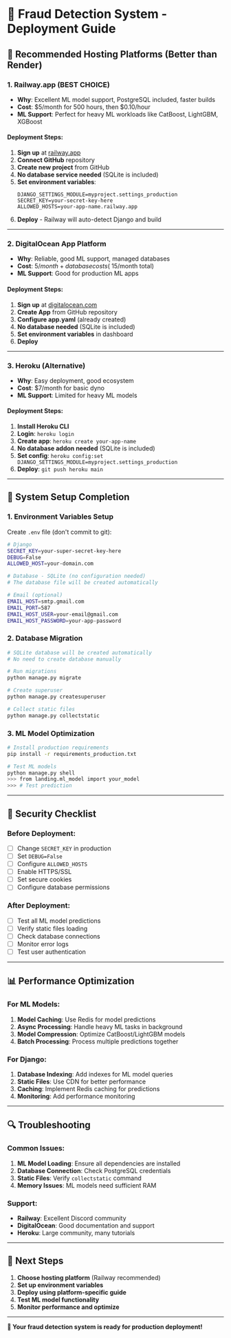 # 🚀 Fraud Detection System - Deployment Guide

## 🌟 **Recommended Hosting Platforms (Better than Render)**

### **1. Railway.app (BEST CHOICE)**
- **Why**: Excellent ML model support, PostgreSQL included, faster builds
- **Cost**: $5/month for 500 hours, then $0.10/hour
- **ML Support**: Perfect for heavy ML workloads like CatBoost, LightGBM, XGBoost

#### **Deployment Steps:**
1. **Sign up** at [railway.app](https://railway.app)
2. **Connect GitHub** repository
3. **Create new project** from GitHub
4. **No database service needed** (SQLite is included)
5. **Set environment variables**:
   ```
   DJANGO_SETTINGS_MODULE=myproject.settings_production
   SECRET_KEY=your-secret-key-here
   ALLOWED_HOSTS=your-app-name.railway.app
   ```
6. **Deploy** - Railway will auto-detect Django and build

---

### **2. DigitalOcean App Platform**
- **Why**: Reliable, good ML support, managed databases
- **Cost**: $5/month + database costs (~$15/month total)
- **ML Support**: Good for production ML apps

#### **Deployment Steps:**
1. **Sign up** at [digitalocean.com](https://digitalocean.com)
2. **Create App** from GitHub repository
3. **Configure app.yaml** (already created)
4. **No database needed** (SQLite is included)
5. **Set environment variables** in dashboard
6. **Deploy**

---

### **3. Heroku (Alternative)**
- **Why**: Easy deployment, good ecosystem
- **Cost**: $7/month for basic dyno
- **ML Support**: Limited for heavy ML models

#### **Deployment Steps:**
1. **Install Heroku CLI**
2. **Login**: `heroku login`
3. **Create app**: `heroku create your-app-name`
4. **No database addon needed** (SQLite is included)
5. **Set config**: `heroku config:set DJANGO_SETTINGS_MODULE=myproject.settings_production`
6. **Deploy**: `git push heroku main`

---

## 🔧 **System Setup Completion**

### **1. Environment Variables Setup**
Create `.env` file (don't commit to git):
```bash
# Django
SECRET_KEY=your-super-secret-key-here
DEBUG=False
ALLOWED_HOST=your-domain.com

# Database - SQLite (no configuration needed)
# The database file will be created automatically

# Email (optional)
EMAIL_HOST=smtp.gmail.com
EMAIL_PORT=587
EMAIL_HOST_USER=your-email@gmail.com
EMAIL_HOST_PASSWORD=your-app-password
```

### **2. Database Migration**
```bash
# SQLite database will be created automatically
# No need to create database manually

# Run migrations
python manage.py migrate

# Create superuser
python manage.py createsuperuser

# Collect static files
python manage.py collectstatic
```

### **3. ML Model Optimization**
```bash
# Install production requirements
pip install -r requirements_production.txt

# Test ML models
python manage.py shell
>>> from landing.ml_model import your_model
>>> # Test prediction
```

---

## 🚨 **Security Checklist**

### **Before Deployment:**
- [ ] Change `SECRET_KEY` in production
- [ ] Set `DEBUG=False`
- [ ] Configure `ALLOWED_HOSTS`
- [ ] Enable HTTPS/SSL
- [ ] Set secure cookies
- [ ] Configure database permissions

### **After Deployment:**
- [ ] Test all ML model predictions
- [ ] Verify static files loading
- [ ] Check database connections
- [ ] Monitor error logs
- [ ] Test user authentication

---

## 📊 **Performance Optimization**

### **For ML Models:**
1. **Model Caching**: Use Redis for model predictions
2. **Async Processing**: Handle heavy ML tasks in background
3. **Model Compression**: Optimize CatBoost/LightGBM models
4. **Batch Processing**: Process multiple predictions together

### **For Django:**
1. **Database Indexing**: Add indexes for ML model queries
2. **Static Files**: Use CDN for better performance
3. **Caching**: Implement Redis caching for predictions
4. **Monitoring**: Add performance monitoring

---

## 🔍 **Troubleshooting**

### **Common Issues:**
1. **ML Model Loading**: Ensure all dependencies are installed
2. **Database Connection**: Check PostgreSQL credentials
3. **Static Files**: Verify `collectstatic` command
4. **Memory Issues**: ML models need sufficient RAM

### **Support:**
- **Railway**: Excellent Discord community
- **DigitalOcean**: Good documentation and support
- **Heroku**: Large community, many tutorials

---

## 🎯 **Next Steps**

1. **Choose hosting platform** (Railway recommended)
2. **Set up environment variables**
3. **Deploy using platform-specific guide**
4. **Test ML model functionality**
5. **Monitor performance and optimize**

---

**🚀 Your fraud detection system is ready for production deployment!**
